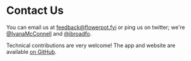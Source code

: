 # Contact Us

You can email us at <feedback@flowerpot.fyi> or ping us on twitter; we're [@IvanaMcConnell](https://twitter.com/ivanamcconnell) and [@ibroadfo](https://twitter.com/ibroadfo).

Technical contributions are very welcome! The app and website are available [on GitHub](https://github.com/ibroadfo/flowerpot).
